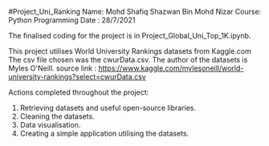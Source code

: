 #Project_Uni_Ranking 
Name: Mohd Shafiq Shazwan Bin  Mohd Nizar
Course: Python Programming
Date : 28/7/2021

The finalised coding for the project is in Project_Global_Uni_Top_1K.ipynb.

This project utilises World University Rankings datasets from Kaggle.com
The csv file chosen was the cwurData.csv.
The author of the datasets is Myles O'Neill.
source link :   https://www.kaggle.com/mylesoneill/world-university-rankings?select=cwurData.csv

Actions completed throughout the project:
1. Retrieving datasets and useful open-source libraries.
2. Cleaning the datasets.
3. Data visualisation.
4. Creating a simple application utilising the datasets.



